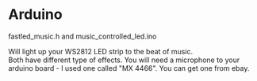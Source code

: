 # Arduino
fastled_music.h
and
music_controlled_led.ino

Will light up your WS2812 LED strip to the beat of music. <br>
Both have different type of effects. You will need a microphone to your arduino board - I used one called "MX 4466".
You can get one from ebay.
